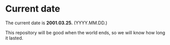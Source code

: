 # Current date

The current date is **2001.03.25.** (YYYY.MM.DD.)

This repository will be good when the world ends, so we will know how long it lasted.